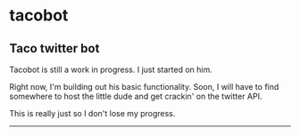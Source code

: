 # tacobot
## Taco twitter bot

Tacobot is still a work in progress. I just started on him.

Right now, I'm building out his basic functionality. Soon, I will have to find somewhere to host the little dude and get
crackin' on the twitter API.

This is really just so I don't lose my progress.

***
